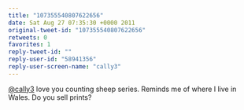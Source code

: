 ```yaml
---
title: "107355540807622656"
date: Sat Aug 27 07:35:30 +0000 2011
original-tweet-id: "107355540807622656"
retweets: 0
favorites: 1
reply-tweet-id: ""
reply-user-id: "58941356"
reply-user-screen-name: "cally3"
---
```

<a href="https://twitter.com/cally3">@cally3</a> love you counting sheep series. Reminds me of where I live in Wales. Do you sell prints?
